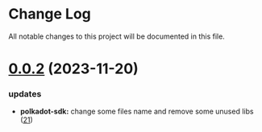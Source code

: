 
# Change Log

All notable changes to this project will be documented in this file.

# [0.0.2](https://github.com/xiaohuasheng0x1/blockchains) (2023-11-20)

### updates

- **polkadot-sdk:** change some files name and remove some unused libs ([21](https://github.com/xiaohuasheng0x1/blockchains/pull/21))
